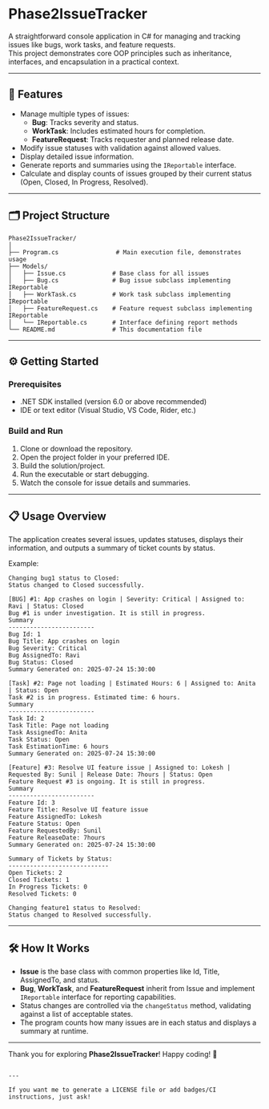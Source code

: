 
# Phase2IssueTracker

A straightforward console application in C# for managing and tracking issues like bugs, work tasks, and feature requests.  
This project demonstrates core OOP principles such as inheritance, interfaces, and encapsulation in a practical context.

---

## 🚀 Features

- Manage multiple types of issues:
  - **Bug**: Tracks severity and status.
  - **WorkTask**: Includes estimated hours for completion.
  - **FeatureRequest**: Tracks requester and planned release date.
- Modify issue statuses with validation against allowed values.
- Display detailed issue information.
- Generate reports and summaries using the `IReportable` interface.
- Calculate and display counts of issues grouped by their current status (Open, Closed, In Progress, Resolved).

---

## 🗂 Project Structure

```plaintext
Phase2IssueTracker/
│
├── Program.cs                # Main execution file, demonstrates usage
├── Models/
│   ├── Issue.cs             # Base class for all issues
│   ├── Bug.cs               # Bug issue subclass implementing IReportable
│   ├── WorkTask.cs          # Work task subclass implementing IReportable
│   ├── FeatureRequest.cs    # Feature request subclass implementing IReportable
│   └── IReportable.cs       # Interface defining report methods
└── README.md                # This documentation file
````

---

## ⚙️ Getting Started

### Prerequisites

* .NET SDK installed (version 6.0 or above recommended)
* IDE or text editor (Visual Studio, VS Code, Rider, etc.)

### Build and Run

1. Clone or download the repository.
2. Open the project folder in your preferred IDE.
3. Build the solution/project.
4. Run the executable or start debugging.
5. Watch the console for issue details and summaries.

---

## 📋 Usage Overview

The application creates several issues, updates statuses, displays their information, and outputs a summary of ticket counts by status.

Example:

```plaintext
Changing bug1 status to Closed:
Status changed to Closed successfully.

[BUG] #1: App crashes on login | Severity: Critical | Assigned to: Ravi | Status: Closed
Bug #1 is under investigation. It is still in progress.
Summary
------------------------
Bug Id: 1
Bug Title: App crashes on login
Bug Severity: Critical
Bug AssignedTo: Ravi
Bug Status: Closed
Summary Generated on: 2025-07-24 15:30:00

[Task] #2: Page not loading | Estimated Hours: 6 | Assigned to: Anita | Status: Open
Task #2 is in progress. Estimated time: 6 hours.
Summary
------------------------
Task Id: 2
Task Title: Page not loading
Task AssignedTo: Anita
Task Status: Open
Task EstimationTime: 6 hours
Summary Generated on: 2025-07-24 15:30:00

[Feature] #3: Resolve UI feature issue | Assigned to: Lokesh | Requested By: Sunil | Release Date: 7hours | Status: Open
Feature Request #3 is ongoing. It is still in progress.
Summary
------------------------
Feature Id: 3
Feature Title: Resolve UI feature issue
Feature AssignedTo: Lokesh
Feature Status: Open
Feature RequestedBy: Sunil
Feature ReleaseDate: 7hours
Summary Generated on: 2025-07-24 15:30:00

Summary of Tickets by Status:
----------------------------
Open Tickets: 2
Closed Tickets: 1
In Progress Tickets: 0
Resolved Tickets: 0

Changing feature1 status to Resolved:
Status changed to Resolved successfully.
```

---

## 🛠 How It Works

* **Issue** is the base class with common properties like Id, Title, AssignedTo, and status.
* **Bug**, **WorkTask**, and **FeatureRequest** inherit from Issue and implement `IReportable` interface for reporting capabilities.
* Status changes are controlled via the `changeStatus` method, validating against a list of acceptable states.
* The program counts how many issues are in each status and displays a summary at runtime.

---
Thank you for exploring **Phase2IssueTracker**!
Happy coding! 🚀

```

---

If you want me to generate a LICENSE file or add badges/CI instructions, just ask!
```
